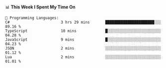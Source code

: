 <!--START_SECTION:waka-->
📊 **This Week I Spent My Time On** 

```text
💬 Programming Languages: 
C#                       3 hrs 29 mins       ██████████████████████░░░   89.16 % 
TypeScript               10 mins             █░░░░░░░░░░░░░░░░░░░░░░░░   04.28 % 
JavaScript               9 mins              █░░░░░░░░░░░░░░░░░░░░░░░░   04.23 % 
JSON                     2 mins              ░░░░░░░░░░░░░░░░░░░░░░░░░   01.12 % 
Lua                      2 mins              ░░░░░░░░░░░░░░░░░░░░░░░░░   01.01 % 
```


<!--END_SECTION:waka-->
